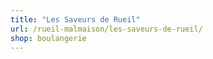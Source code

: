 ```yaml
---
title: "Les Saveurs de Rueil"
url: /rueil-malmaison/les-saveurs-de-rueil/
shop: boulangerie
---
```


